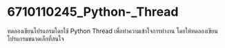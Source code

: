 # 6710110245_Python-_Thread
ทดลองเขียนโปรแกรมโดยใช้ Python Thread เพื่อทำความเข้าใจการทำงาน โดยให้ทดลองเขียนโปรแกรมขนาดเล็กที่สนใจ
